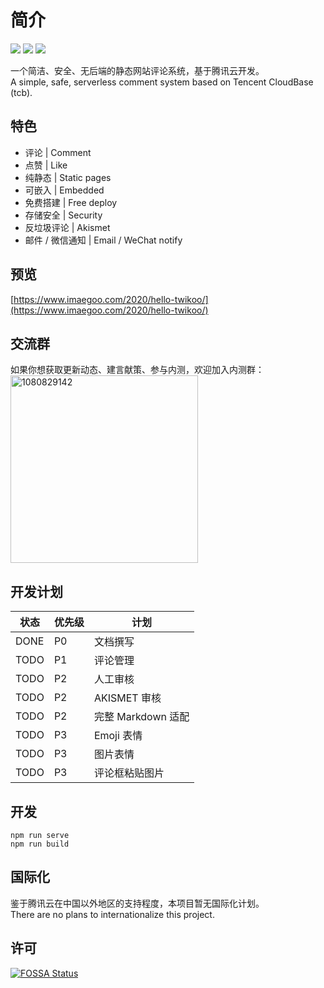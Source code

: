 # 简介

[![](https://img.shields.io/npm/v/twikoo)](https://www.npmjs.com/package/twikoo)
[![](https://img.shields.io/npm/dt/twikoo)](https://www.npmjs.com/package/twikoo)
[![](https://img.shields.io/npm/l/twikoo)](https://github.com/imaegoo/twikoo/blob/dev/LICENSE)

一个简洁、安全、无后端的静态网站评论系统，基于腾讯云开发。<br>
A simple, safe, serverless comment system based on Tencent CloudBase (tcb).

## 特色

* 评论 | Comment
* 点赞 | Like
* 纯静态 | Static pages
* 可嵌入 | Embedded
* 免费搭建 | Free deploy
* 存储安全 | Security
* 反垃圾评论 | Akismet
* 邮件 / 微信通知 | Email / WeChat notify

## 预览

[https://www.imaegoo.com/2020/hello-twikoo/](https://www.imaegoo.com/2020/hello-twikoo/)

## 交流群

如果你想获取更新动态、建言献策、参与内测，欢迎加入内测群：<br>
<img height="300" alt="1080829142" src="https://www.imaegoo.com/gallery/2020/hello-twikoo.png" />

## 开发计划

| 状态 | 优先级 | 计划 |
| ---- | ---- | ---- |
| DONE | P0 | 文档撰写 |
| TODO | P1 | 评论管理 |
| TODO | P2 | 人工审核 |
| TODO | P2 | AKISMET 审核 |
| TODO | P2 | 完整 Markdown 适配 |
| TODO | P3 | Emoji 表情 |
| TODO | P3 | 图片表情 |
| TODO | P3 | 评论框粘贴图片 |

<!-- ## 贡献者 | Contributors -->

<!-- ## 捐赠 | Donate -->

## 开发

```
npm run serve
npm run build
```

## 国际化

鉴于腾讯云在中国以外地区的支持程度，本项目暂无国际化计划。<br>
There are no plans to internationalize this project.

## 许可

[![FOSSA Status](https://app.fossa.com/api/projects/git%2Bgithub.com%2Fimaegoo%2Ftwikoo.svg?type=large)](https://app.fossa.com/projects/git%2Bgithub.com%2Fimaegoo%2Ftwikoo?ref=badge_large)
